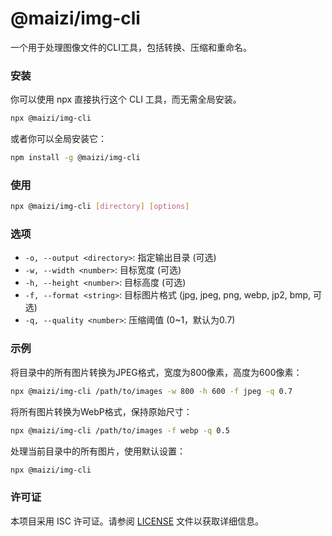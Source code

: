 # @maizi/img-cli

一个用于处理图像文件的CLI工具，包括转换、压缩和重命名。

### 安装

你可以使用 npx 直接执行这个 CLI 工具，而无需全局安装。

```bash
npx @maizi/img-cli
```

或者你可以全局安装它：

```bash
npm install -g @maizi/img-cli
```

### 使用

```bash
npx @maizi/img-cli [directory] [options]
```

### 选项

- `-o, --output <directory>`: 指定输出目录 (可选)
- `-w, --width <number>`: 目标宽度 (可选)
- `-h, --height <number>`: 目标高度 (可选)
- `-f, --format <string>`: 目标图片格式 (jpg, jpeg, png, webp, jp2, bmp, 可选)
- `-q, --quality <number>`: 压缩阈值 (0~1，默认为0.7)

### 示例

将目录中的所有图片转换为JPEG格式，宽度为800像素，高度为600像素：

```bash
npx @maizi/img-cli /path/to/images -w 800 -h 600 -f jpeg -q 0.7
```

将所有图片转换为WebP格式，保持原始尺寸：

```bash
npx @maizi/img-cli /path/to/images -f webp -q 0.5
```

处理当前目录中的所有图片，使用默认设置：

```bash
npx @maizi/img-cli
```

### 许可证

本项目采用 ISC 许可证。请参阅 [LICENSE](LICENSE) 文件以获取详细信息。
